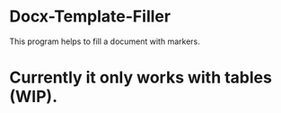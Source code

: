 # Docx-Template-Filler
This program helps to fill a document with markers.
# Currently it only works with tables (WIP).
